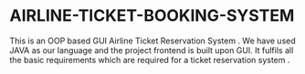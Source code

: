 # AIRLINE-TICKET-BOOKING-SYSTEM
This is an OOP based GUI Airline Ticket Reservation System . We have used JAVA as our language and the project frontend is built upon GUI. It fulfils all the basic requirements which are required for a ticket reservation system .
